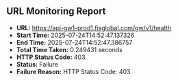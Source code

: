 ## URL Monitoring Report

- **URL:** https://api-gw1-prod1.fisglobal.com/gw/v1/health
- **Start Time:** 2025-07-24T14:52:47.137326
- **End Time:** 2025-07-24T14:52:47.386757
- **Total Time Taken:** 0.249431 seconds
- **HTTP Status Code:** 403
- **Status:** Failure
- **Failure Reason:** HTTP Status Code: 403
